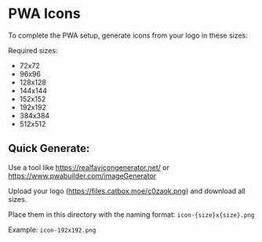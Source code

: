# PWA Icons

To complete the PWA setup, generate icons from your logo in these sizes:

Required sizes:
- 72x72
- 96x96
- 128x128
- 144x144
- 152x152
- 192x192
- 384x384
- 512x512

## Quick Generate:
Use a tool like https://realfavicongenerator.net/ or https://www.pwabuilder.com/imageGenerator

Upload your logo (https://files.catbox.moe/c0zaok.png) and download all sizes.

Place them in this directory with the naming format: `icon-{size}x{size}.png`

Example: `icon-192x192.png`
